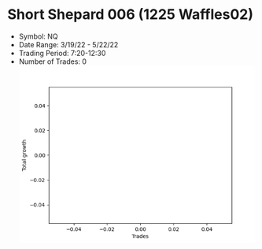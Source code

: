 # Short Shepard 006 (1225 Waffles02) 
- Symbol: NQ
- Date Range: 3/19/22 - 5/22/22
- Trading Period: 7:20-12:30
- Number of Trades: 0
![Plot](ShortShepard006(1225Waffles02)NQ.png)


































